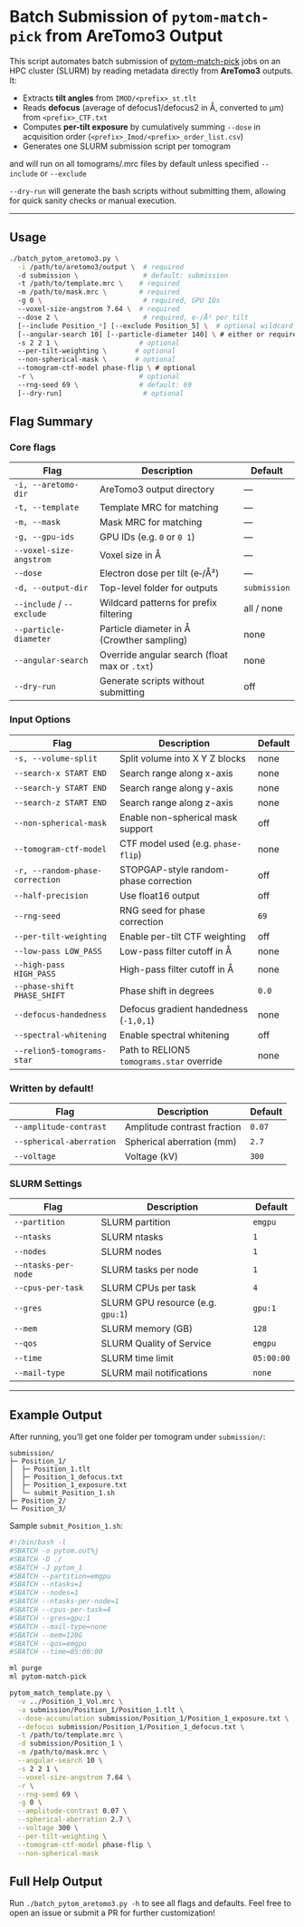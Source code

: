 # Batch Submission of `pytom-match-pick` from AreTomo3 Output

This script automates batch submission of [pytom-match-pick](https://github.com/SBC-Utrecht/pytom-match-pick) jobs on an HPC cluster (SLURM) by reading metadata directly from **AreTomo3** outputs. It:

- Extracts **tilt angles** from `IMOD/<prefix>_st.tlt`
- Reads **defocus** (average of defocus1/defocus2 in Å, converted to μm) from `<prefix>_CTF.txt`
- Computes **per-tilt exposure** by cumulatively summing `--dose` in acquisition order (`<prefix>_Imod/<prefix>_order_list.csv`)
- Generates one SLURM submission script per tomogram

and will run on all tomograms/<prefix>.mrc files by default unless specified `--include` or `--exclude`

`--dry-run` will generate the bash scripts without submitting them, allowing for quick sanity checks or manual execution.

---

## Usage
```bash
./batch_pytom_aretomo3.py \
  -i /path/to/aretomo3/output \  # required
  -d submission \                # default: submission
  -t /path/to/template.mrc \    # required
  -m /path/to/mask.mrc \        # required
  -g 0 \                         # required, GPU IDs
  --voxel-size-angstrom 7.64 \  # required
  --dose 2 \                     # required, e-/Å² per tilt
  [--include Position_*] [--exclude Position_5] \  # optional wildcard filtering
  [--angular-search 10] [--particle-diameter 140] \ # either or required
  -s 2 2 1 \                    # optional
  --per-tilt-weighting \       # optional
  --non-spherical-mask \       # optional
  --tomogram-ctf-model phase-flip \ # optional
  -r \                          # optional
  --rng-seed 69 \               # default: 69
  [--dry-run]                    # optional
```

## Flag Summary

### Core flags
| Flag                          | Description                                      | Default     |
|-------------------------------|--------------------------------------------------|-------------|
| `-i, --aretomo-dir`           | AreTomo3 output directory                        | —           |
| `-t, --template`              | Template MRC for matching                        | —           |
| `-m, --mask`                  | Mask MRC for matching                            | —           |
| `-g, --gpu-ids`               | GPU IDs (e.g. `0` or `0 1`)                      | —           |
| `--voxel-size-angstrom`       | Voxel size in Å                                  | —           |
| `--dose`                      | Electron dose per tilt (e‑/Å²)                   | —           |
| `-d, --output-dir`            | Top-level folder for outputs                     | `submission`|
| `--include` / `--exclude`     | Wildcard patterns for prefix filtering           | all / none  |
| `--particle-diameter`          | Particle diameter in Å (Crowther sampling)      | none        |
| `--angular-search`             | Override angular search (float max or `.txt`)   | none        |
| `--dry-run`                   | Generate scripts without submitting              | off         |

### Input Options
| Flag                           | Description                                      | Default     |
|--------------------------------|--------------------------------------------------|-------------|
| `-s, --volume-split`           | Split volume into X Y Z blocks                   | none        |
| `--search-x START END`         | Search range along x-axis                        | none        |
| `--search-y START END`         | Search range along y-axis                        | none        |
| `--search-z START END`         | Search range along z-axis                        | none        |
| `--non-spherical-mask`         | Enable non-spherical mask support                | off         |
| `--tomogram-ctf-model`         | CTF model used (e.g. `phase-flip`)               | none        |
| `-r, --random-phase-correction`| STOPGAP-style random-phase correction            | off         |
| `--half-precision`             | Use float16 output                               | off         |
| `--rng-seed`                   | RNG seed for phase correction                    | `69`        |
| `--per-tilt-weighting`         | Enable per-tilt CTF weighting                    | off         |
| `--low-pass LOW_PASS`          | Low-pass filter cutoff in Å                      | none        |
| `--high-pass HIGH_PASS`        | High-pass filter cutoff in Å                     | none        |
| `--phase-shift PHASE_SHIFT`    | Phase shift in degrees                           | `0.0`       |
| `--defocus-handedness`         | Defocus gradient handedness (`-1,0,1`)           | none        |
| `--spectral-whitening`         | Enable spectral whitening                        | off         |
| `--relion5-tomograms-star`     | Path to RELION5 `tomograms.star` override        | none        |

### Written by default!
| Flag                          | Description                                      | Default     |
|-------------------------------|--------------------------------------------------|-------------|
| `--amplitude-contrast`        | Amplitude contrast fraction                      | `0.07`      |
| `--spherical-aberration`      | Spherical aberration (mm)                        | `2.7`       |
| `--voltage`                   | Voltage (kV)                                     | `300`       |

### SLURM Settings
| Flag                          | Description                                      | Default     |
|-------------------------------|--------------------------------------------------|-------------|
| `--partition`                 | SLURM partition                                  | `emgpu`     |
| `--ntasks`                    | SLURM ntasks                                     | `1`         |
| `--nodes`                     | SLURM nodes                                      | `1`         |
| `--ntasks-per-node`           | SLURM tasks per node                             | `1`         |
| `--cpus-per-task`             | SLURM CPUs per task                              | `4`         |
| `--gres`                      | SLURM GPU resource (e.g. `gpu:1`)                | `gpu:1`     |
| `--mem`                       | SLURM memory (GB)                                | `128`       |
| `--qos`                       | SLURM Quality of Service                         | `emgpu`     |
| `--time`                      | SLURM time limit                                 | `05:00:00`  |
| `--mail-type`                 | SLURM mail notifications                         | `none`      |

---

## Example Output
After running, you’ll get one folder per tomogram under `submission/`:

```
submission/
├─ Position_1/
│  ├─ Position_1.tlt
│  ├─ Position_1_defocus.txt
│  ├─ Position_1_exposure.txt
│  └─ submit_Position_1.sh
├─ Position_2/
└─ Position_3/
```

Sample `submit_Position_1.sh`:

```bash
#!/bin/bash -l
#SBATCH -o pytom.out%j
#SBATCH -D ./
#SBATCH -J pytom_1
#SBATCH --partition=emgpu
#SBATCH --ntasks=1
#SBATCH --nodes=1
#SBATCH --ntasks-per-node=1
#SBATCH --cpus-per-task=4
#SBATCH --gres=gpu:1
#SBATCH --mail-type=none
#SBATCH --mem=128G
#SBATCH --qos=emgpu
#SBATCH --time=05:00:00

ml purge
ml pytom-match-pick

pytom_match_template.py \
  -v ../Position_1_Vol.mrc \
  -a submission/Position_1/Position_1.tlt \
  --dose-accumulation submission/Position_1/Position_1_exposure.txt \
  --defocus submission/Position_1/Position_1_defocus.txt \
  -t /path/to/template.mrc \
  -d submission/Position_1 \
  -m /path/to/mask.mrc \
  --angular-search 10 \
  -s 2 2 1 \
  --voxel-size-angstrom 7.64 \
  -r \
  --rng-seed 69 \
  -g 0 \
  --amplitude-contrast 0.07 \
  --spherical-aberration 2.7 \
  --voltage 300 \
  --per-tilt-weighting \
  --tomogram-ctf-model phase-flip \
  --non-spherical-mask
```

## Full Help Output
Run `./batch_pytom_aretomo3.py -h` to see all flags and defaults. Feel free to open an issue or submit a PR for further customization!

